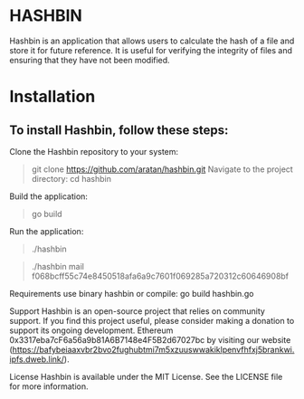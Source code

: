 # HASHBIN
Hashbin is an application that allows users to calculate the hash of a file and store it for future reference. It is useful for verifying the integrity of files and ensuring that they have not been modified.

# Installation
## To install Hashbin, follow these steps:

Clone the Hashbin repository to your system:

> git clone https://github.com/aratan/hashbin.git
Navigate to the project directory:
> cd hashbin

Build the application:
> go build

Run the application:
> ./hashbin

> ./hashbin mail
> f068bcff55c74e8450518afa6a9c7601f069285a720312c60646908bf

Requirements
use binary hashbin or compile: go build hashbin.go

Support
Hashbin is an open-source project that relies on community support. If you find this project useful, please consider making a donation to support its ongoing development. Ethereum 0x3317eba7cF6a56a9b81A6B7148e4F5B2d67027bc
by visiting our website (https://bafybeiaaxvbr2bvo2fughubtmi7m5xzuuswwakiklpenvfhfxj5brankwi.ipfs.dweb.link/).

License
Hashbin is available under the MIT License. See the LICENSE file for more information.
